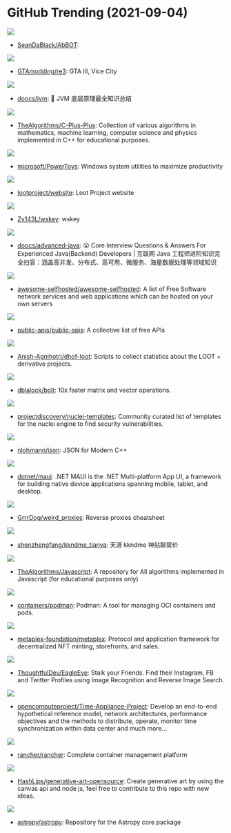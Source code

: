 # GitHub Trending (2021-09-04)

![](https://img.shields.io/badge/Python-New%2076-green?style=flat-square&logo=appveyor)
- [SeanDaBlack/AbBOT](https://github.com/SeanDaBlack/AbBOT): 

![](https://img.shields.io/badge/C%2B%2B-New%2093-green?style=flat-square&logo=appveyor)
- [GTAmodding/re3](https://github.com/GTAmodding/re3): GTA III, Vice City

![](https://img.shields.io/badge/Java-New%20140-green?style=flat-square&logo=appveyor)
- [doocs/jvm](https://github.com/doocs/jvm): 🤗 JVM 底层原理最全知识总结

![](https://img.shields.io/badge/C%2B%2B-New%20246-green?style=flat-square&logo=appveyor)
- [TheAlgorithms/C-Plus-Plus](https://github.com/TheAlgorithms/C-Plus-Plus): Collection of various algorithms in mathematics, machine learning, computer science and physics implemented in C++ for educational purposes.

![](https://img.shields.io/badge/C%23-New%2063-green?style=flat-square&logo=appveyor)
- [microsoft/PowerToys](https://github.com/microsoft/PowerToys): Windows system utilities to maximize productivity

![](https://img.shields.io/badge/TypeScript-New%2024-green?style=flat-square&logo=appveyor)
- [lootproject/website](https://github.com/lootproject/website): Loot Project website

![](https://img.shields.io/badge/Python-New%2045-green?style=flat-square&logo=appveyor)
- [Zy143L/wskey](https://github.com/Zy143L/wskey): wskey

![](https://img.shields.io/badge/Java-New%20200-green?style=flat-square&logo=appveyor)
- [doocs/advanced-java](https://github.com/doocs/advanced-java): 😮 Core Interview Questions & Answers For Experienced Java(Backend) Developers | 互联网 Java 工程师进阶知识完全扫盲：涵盖高并发、分布式、高可用、微服务、海量数据处理等领域知识

![](https://img.shields.io/badge/JavaScript-New%2068-green?style=flat-square&logo=appveyor)
- [awesome-selfhosted/awesome-selfhosted](https://github.com/awesome-selfhosted/awesome-selfhosted): A list of Free Software network services and web applications which can be hosted on your own servers

![](https://img.shields.io/badge/Python-New%20151-green?style=flat-square&logo=appveyor)
- [public-apis/public-apis](https://github.com/public-apis/public-apis): A collective list of free APIs

![](https://img.shields.io/badge/JavaScript-New%2010-green?style=flat-square&logo=appveyor)
- [Anish-Agnihotri/dhof-loot](https://github.com/Anish-Agnihotri/dhof-loot): Scripts to collect statistics about the LOOT + derivative projects.

![](https://img.shields.io/badge/C%2B%2B-New%20235-green?style=flat-square&logo=appveyor)
- [dblalock/bolt](https://github.com/dblalock/bolt): 10x faster matrix and vector operations.

![](https://img.shields.io/badge/Python-New%2013-green?style=flat-square&logo=appveyor)
- [projectdiscovery/nuclei-templates](https://github.com/projectdiscovery/nuclei-templates): Community curated list of templates for the nuclei engine to find security vulnerabilities.

![](https://img.shields.io/badge/C%2B%2B-New%2040-green?style=flat-square&logo=appveyor)
- [nlohmann/json](https://github.com/nlohmann/json): JSON for Modern C++

![](https://img.shields.io/badge/C%23-New%2032-green?style=flat-square&logo=appveyor)
- [dotnet/maui](https://github.com/dotnet/maui): .NET MAUI is the .NET Multi-platform App UI, a framework for building native device applications spanning mobile, tablet, and desktop.

![](https://img.shields.io/badge/Python-New%2022-green?style=flat-square&logo=appveyor)
- [GrrrDog/weird_proxies](https://github.com/GrrrDog/weird_proxies): Reverse proxies cheatsheet

![](https://img.shields.io/badge/none-New%2057-green?style=flat-square&logo=appveyor)
- [shenzhengfang/kkndme_tianya](https://github.com/shenzhengfang/kkndme_tianya): 天涯 kkndme 神贴聊房价

![](https://img.shields.io/badge/JavaScript-New%20254-green?style=flat-square&logo=appveyor)
- [TheAlgorithms/Javascript](https://github.com/TheAlgorithms/Javascript): A repository for All algorithms implemented in Javascript (for educational purposes only)

![](https://img.shields.io/badge/Go-New%20182-green?style=flat-square&logo=appveyor)
- [containers/podman](https://github.com/containers/podman): Podman: A tool for managing OCI containers and pods.

![](https://img.shields.io/badge/Rust-New%2070-green?style=flat-square&logo=appveyor)
- [metaplex-foundation/metaplex](https://github.com/metaplex-foundation/metaplex): Protocol and application framework for decentralized NFT minting, storefronts, and sales.

![](https://img.shields.io/badge/Python-New%20245-green?style=flat-square&logo=appveyor)
- [ThoughtfulDev/EagleEye](https://github.com/ThoughtfulDev/EagleEye): Stalk your Friends. Find their Instagram, FB and Twitter Profiles using Image Recognition and Reverse Image Search.

![](https://img.shields.io/badge/ANTLR-New%2031-green?style=flat-square&logo=appveyor)
- [opencomputeproject/Time-Appliance-Project](https://github.com/opencomputeproject/Time-Appliance-Project): Develop an end-to-end hypothetical reference model, network architectures, performance objectives and the methods to distribute, operate, monitor time synchronization within data center and much more...

![](https://img.shields.io/badge/Go-New%205-green?style=flat-square&logo=appveyor)
- [rancher/rancher](https://github.com/rancher/rancher): Complete container management platform

![](https://img.shields.io/badge/JavaScript-New%2050-green?style=flat-square&logo=appveyor)
- [HashLips/generative-art-opensource](https://github.com/HashLips/generative-art-opensource): Create generative art by using the canvas api and node js, feel free to contribute to this repo with new ideas.

![](https://img.shields.io/badge/Python-New%205-green?style=flat-square&logo=appveyor)
- [astropy/astropy](https://github.com/astropy/astropy): Repository for the Astropy core package


